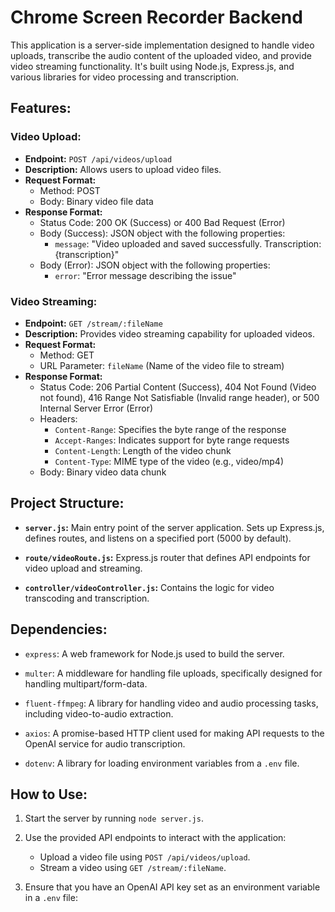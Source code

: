 # Chrome Screen Recorder Backend

This application is a server-side implementation designed to handle video uploads, transcribe the audio content of the uploaded video, and provide video streaming functionality. It's built using Node.js, Express.js, and various libraries for video processing and transcription.

## Features:

### Video Upload:

- **Endpoint:** `POST /api/videos/upload`
- **Description:** Allows users to upload video files.
- **Request Format:**
  - Method: POST
  - Body: Binary video file data
- **Response Format:**
  - Status Code: 200 OK (Success) or 400 Bad Request (Error)
  - Body (Success): JSON object with the following properties:
    - `message`: "Video uploaded and saved successfully. Transcription: {transcription}"
  - Body (Error): JSON object with the following properties:
    - `error`: "Error message describing the issue"

### Video Streaming:

- **Endpoint:** `GET /stream/:fileName`
- **Description:** Provides video streaming capability for uploaded videos.
- **Request Format:**
  - Method: GET
  - URL Parameter: `fileName` (Name of the video file to stream)
- **Response Format:**
  - Status Code: 206 Partial Content (Success), 404 Not Found (Video not found), 416 Range Not Satisfiable (Invalid range header), or 500 Internal Server Error (Error)
  - Headers:
    - `Content-Range`: Specifies the byte range of the response
    - `Accept-Ranges`: Indicates support for byte range requests
    - `Content-Length`: Length of the video chunk
    - `Content-Type`: MIME type of the video (e.g., video/mp4)
  - Body: Binary video data chunk

## Project Structure:

- **`server.js`:** Main entry point of the server application. Sets up Express.js, defines routes, and listens on a specified port (5000 by default).

- **`route/videoRoute.js`:** Express.js router that defines API endpoints for video upload and streaming.

- **`controller/videoController.js`:** Contains the logic for video transcoding and transcription.

## Dependencies:

- `express`: A web framework for Node.js used to build the server.

- `multer`: A middleware for handling file uploads, specifically designed for handling multipart/form-data.

- `fluent-ffmpeg`: A library for handling video and audio processing tasks, including video-to-audio extraction.

- `axios`: A promise-based HTTP client used for making API requests to the OpenAI service for audio transcription.

- `dotenv`: A library for loading environment variables from a `.env` file.

## How to Use:

1. Start the server by running `node server.js`.

2. Use the provided API endpoints to interact with the application:

   - Upload a video file using `POST /api/videos/upload`.
   - Stream a video using `GET /stream/:fileName`.

3. Ensure that you have an OpenAI API key set as an environment variable in a `.env` file:

